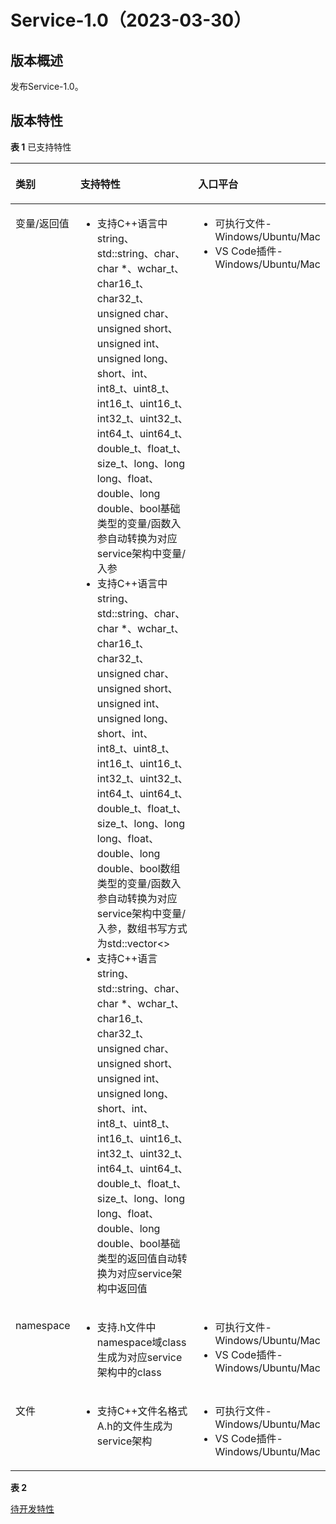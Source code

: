 # Service-1.0（2023-03-30）

## 版本概述<a name="section249611124916"></a>

发布Service-1.0。

## 版本特性<a name="section249611124917"></a>

**表 1**  已支持特性

<a name="table143385853320"></a>

<table><thead align="left"><tr id="row53375863312"><th class="cellrowborder" valign="top" width="15%" id="mcps1.2.3.1.1"><p id="p20331858193317"><a name="p20331858193317"></a><a name="p20331858193317"></a>类别</p>
</th>
<th class="cellrowborder" valign="top" width="60%" id="mcps1.2.3.1.2"><p id="p1133115820331"><a name="p1133115820331"></a><a name="p1133115820331"></a>支持特性</p>
</th>
<th class="cellrowborder" valign="top" width="25%" id="mcps1.2.3.1.3"><p id="p1133115820332"><a name="p1133115820332"></a><a name="p1133115820332"></a>入口平台</p>
</th>
</tr>
</thead>
<tbody><tr id="row333115812331"><td class="cellrowborder" valign="top" width="15%" headers="mcps1.2.3.1.1 "><p id="p2142111345714"><a name="p2142111345714"></a><a name="p2142111345714"></a>变量/返回值</p>
</td>
<td class="cellrowborder" valign="top" width="60%" headers="mcps1.2.3.1.2 "><a name="ul9264132010"></a><a name="ul9264132010"></a><ul id="ul9264132010"><li>支持C++语言中string、std::string、char、char *、wchar_t、char16_t、char32_t、unsigned char、unsigned short、unsigned int、unsigned long、short、int、int8_t、uint8_t、int16_t、uint16_t、int32_t、uint32_t、int64_t、uint64_t、double_t、float_t、size_t、long、long long、float、double、long double、bool基础类型的变量/函数入参自动转换为对应service架构中变量/入参</li><li>支持C++语言中string、std::string、char、char *、wchar_t、char16_t、char32_t、unsigned char、unsigned short、unsigned int、unsigned long、short、int、int8_t、uint8_t、int16_t、uint16_t、int32_t、uint32_t、int64_t、uint64_t、double_t、float_t、size_t、long、long long、float、double、long double、bool数组类型的变量/函数入参自动转换为对应service架构中变量/入参，数组书写方式为std::vector<></li><li>支持C++语言string、std::string、char、char *、wchar_t、char16_t、char32_t、unsigned char、unsigned short、unsigned int、unsigned long、short、int、int8_t、uint8_t、int16_t、uint16_t、int32_t、uint32_t、int64_t、uint64_t、double_t、float_t、size_t、long、long long、float、double、long double、bool基础类型的返回值自动转换为对应service架构中返回值</li></ul>
</td>
<td class="cellrowborder" valign="top" width="25%" headers="mcps1.2.3.1.3 "><a name="ul9264132011"></a><a name="ul9264132011"></a><ul id="ul9264132011"><li>可执行文件-Windows/Ubuntu/Mac</li><li>VS Code插件-Windows/Ubuntu/Mac</li></ul>
</td>
</tr>
<tr id="row119944512385"><td class="cellrowborder" valign="top" width="15%" headers="mcps1.2.3.1.1 "><p id="p919862210573"><a name="p919862210573"></a><a name="p919862210573"></a>namespace</p>
</td>
<td class="cellrowborder" valign="top" width="60%" headers="mcps1.2.3.1.2 "><a name="ul12374158862"></a><a name="ul12374158862"></a><ul id="ul12374158862"><li>支持.h文件中namespace域class生成为对应service架构中的class</li> </ul>
</td>
<td class="cellrowborder" valign="top" width="25%" headers="mcps1.2.3.1.3 "><a name="ul9264132017"></a><a name="ul9264132017"></a><ul id="ul9264132017"><li>可执行文件-Windows/Ubuntu/Mac</li><li>VS Code插件-Windows/Ubuntu/Mac</li></ul>
</td>
</tr>
<tr id="row18711154213388"><td class="cellrowborder" valign="top" width="15%" headers="mcps1.2.3.1.1 "><p id="p111921822185713"><a name="p111921822185713"></a><a name="p111921822185713"></a>文件</p>
</td>
<td class="cellrowborder" valign="top" width="60%" headers="mcps1.2.3.1.2 "><a name="ul94024441879"></a><a name="ul94024441879"></a><ul id="ul94024441879"><li>支持C++文件名格式A.h的文件生成为service架构</li></ul>
</td>
<td class="cellrowborder" valign="top" width="25%" headers="mcps1.2.3.1.3 "><a name="ul9264132019"></a><a name="ul9264132019"></a><ul id="ul9264132019"><li>可执行文件-Windows/Ubuntu/Mac</li><li>VS Code插件-Windows/Ubuntu/Mac</li></ul>
</td>
</tr>
</tbody>
</table>

**表 2** 

[待开发特性](https://gitee.com/openharmony/napi_generator/blob/master/src/cli/h2sa/docs/requirement/ROADMAP_ZH.md)